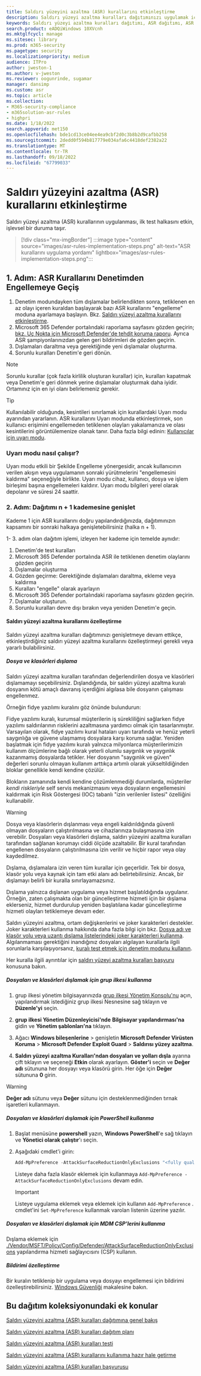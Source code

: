 ```yaml
---
title: Saldırı yüzeyini azaltma (ASR) kurallarını etkinleştirme
description: Saldırı yüzeyi azaltma kuralları dağıtımınızı uygulamak için rehberlik sağlar.
keywords: Saldırı yüzeyi azaltma kuralları dağıtımı, ASR dağıtımı, ASR kurallarını etkinleştirme, ASR'yi yapılandırma, konak yetkisiz erişim önleme sistemi, koruma kuralları, açıktan yararlanma önleme kuralları, kötüye kullanıma karşı koruma kuralları, kötüye kullanma kuralları, bulaşma önleme kuralları, Uç Nokta için Microsoft Defender, ASR kurallarını yapılandırma
search.product: eADQiWindows 10XVcnh
ms.mktglfcycl: manage
ms.sitesec: library
ms.prod: m365-security
ms.pagetype: security
ms.localizationpriority: medium
audience: ITPro
author: jweston-1
ms.author: v-jweston
ms.reviewer: oogunrinde, sugamar
manager: dansimp
ms.custom: asr
ms.topic: article
ms.collection:
- M365-security-compliance
- m365solution-asr-rules
- highpri
ms.date: 1/18/2022
search.appverid: met150
ms.openlocfilehash: bde1cd13ce04ee4ea9cbf2d0c3b8b2d9cafbb258
ms.sourcegitcommit: 2dedd0f594b817779e034afa6c4418def2382a22
ms.translationtype: MT
ms.contentlocale: tr-TR
ms.lasthandoff: 09/18/2022
ms.locfileid: "67799033"
---
```

# <a name="enable-attack-surface-reduction-asr-rules"></a>Saldırı yüzeyini azaltma (ASR) kurallarını etkinleştirme

Saldırı yüzeyi azaltma (ASR) kurallarının uygulanması, ilk test halkasını etkin, işlevsel bir duruma taşır.

> [!div class="mx-imgBorder"]
> :::image type="content" source="images/asr-rules-implementation-steps.png" alt-text="ASR kurallarını uygulama yordamı" lightbox="images/asr-rules-implementation-steps.png":::
  

## <a name="step-1-transition-asr-rules-from-audit-to-block"></a>1. Adım: ASR Kurallarını Denetimden Engellemeye Geçiş

1. Denetim modundayken tüm dışlamalar belirlendikten sonra, tetiklenen en az olayı içeren kuraldan başlayarak bazı ASR kurallarını "engelleme" moduna ayarlamaya başlayın. Bkz. [Saldırı yüzeyi azaltma kurallarını etkinleştirme](enable-attack-surface-reduction.md).
2. Microsoft 365 Defender portalındaki raporlama sayfasını gözden geçirin; [bkz. Uç Nokta için Microsoft Defender'de tehdit koruma raporu](threat-protection-reports.md). Ayrıca ASR şampiyonlarınızdan gelen geri bildirimleri de gözden geçirin.
3. Dışlamaları daraltma veya gerektiğinde yeni dışlamalar oluşturma.
4. Sorunlu kuralları Denetim'e geri dönün.

  >[!Note]
  >Sorunlu kurallar (çok fazla kirlilik oluşturan kurallar) için, kuralları kapatmak veya Denetim'e geri dönmek yerine dışlamalar oluşturmak daha iyidir. Ortamınız için en iyi olanı belirlemeniz gerekir.

  >[!Tip]
  >Kullanılabilir olduğunda, kesintileri sınırlamak için kurallardaki Uyarı modu ayarından yararlanın. ASR kurallarını Uyarı modunda etkinleştirmek, son kullanıcı erişimini engellemeden tetiklenen olayları yakalamanıza ve olası kesintilerini görüntülemenize olanak tanır. Daha fazla bilgi edinin: [Kullanıcılar için uyarı modu](attack-surface-reduction.md#warn-mode-for-users).

### <a name="how-does-warn-mode-work"></a>Uyarı modu nasıl çalışır?

Uyarı modu etkili bir Şekilde Engelleme yönergesidir, ancak kullanıcının verilen akışın veya uygulamanın sonraki yürütmelerini "engellemesini kaldırma" seçeneğiyle birlikte. Uyarı modu cihaz, kullanıcı, dosya ve işlem birleşimi başına engellemeleri kaldırır. Uyarı modu bilgileri yerel olarak depolanır ve süresi 24 saattir.

### <a name="step-2-expand-deployment-to-ring-n--1"></a>2. Adım: Dağıtımı n + 1 kademesine genişlet

Kademe 1 için ASR kurallarını doğru yapılandırdığınızda, dağıtımınızın kapsamını bir sonraki halkaya genişletebilirsiniz (halka n + 1).

1- 3. adım olan dağıtım işlemi, izleyen her kademe için temelde aynıdır:

1. Denetim'de test kuralları
2. Microsoft 365 Defender portalında ASR ile tetiklenen denetim olaylarını gözden geçirin
3. Dışlamalar oluşturma
4. Gözden geçirme: Gerektiğinde dışlamaları daraltma, ekleme veya kaldırma
5. Kuralları "engelle" olarak ayarlayın
6. Microsoft 365 Defender portalındaki raporlama sayfasını gözden geçirin.
7. Dışlamalar oluşturun.
8. Sorunlu kuralları devre dışı bırakın veya yeniden Denetim'e geçin.

#### <a name="customize-attack-surface-reduction-rules"></a>Saldırı yüzeyi azaltma kurallarını özelleştirme

Saldırı yüzeyi azaltma kuralları dağıtımınızı genişletmeye devam ettikçe, etkinleştirdiğiniz saldırı yüzeyi azaltma kurallarını özelleştirmeyi gerekli veya yararlı bulabilirsiniz.

##### <a name="exclude-files-and-folders"></a>Dosya ve klasörleri dışlama

Saldırı yüzeyi azaltma kuralları tarafından değerlendirilen dosya ve klasörleri dışlamamayı seçebilirsiniz. Dışlandığında, bir saldırı yüzeyi azaltma kuralı dosyanın kötü amaçlı davranış içerdiğini algılasa bile dosyanın çalışması engellenmez.

Örneğin fidye yazılımı kuralını göz önünde bulundurun:

Fidye yazılımı kuralı, kurumsal müşterilerin iş sürekliliğini sağlarken fidye yazılımı saldırılarının risklerini azaltmasına yardımcı olmak için tasarlanmıştır. Varsayılan olarak, fidye yazılımı kural hataları uyarı tarafında ve henüz yeterli saygınlığa ve güvene ulaşmamış dosyalara karşı koruma sağlar. Yeniden başlatmak için fidye yazılımı kuralı yalnızca milyonlarca müşterilerimizin kullanım ölçümlerine bağlı olarak yeterli olumlu saygınlık ve yaygınlık kazanmamış dosyalarda tetikler. Her dosyanın "saygınlık ve güven" değerleri sorunlu olmayan kullanım arttıkça artımlı olarak yükseltildiğinden bloklar genellikle kendi kendine çözülür.

Blokların zamanında kendi kendine çözümlenmediği durumlarda, müşteriler _kendi riskleriyle_ self servis mekanizmasını veya dosyaların engellemesini kaldırmak için Risk Göstergesi (IOC) tabanlı "izin verilenler listesi" özelliğini kullanabilir.

> [!WARNING]
> Dosya veya klasörlerin dışlanması veya engeli kaldırıldığında güvenli olmayan dosyaların çalıştırılmasına ve cihazlarınıza bulaşmasına izin verebilir. Dosyaları veya klasörleri dışlama, saldırı yüzeyini azaltma kuralları tarafından sağlanan korumayı ciddi ölçüde azaltabilir. Bir kural tarafından engellenen dosyaların çalıştırılmasına izin verilir ve hiçbir rapor veya olay kaydedilmez.

Dışlama, dışlamalara izin veren tüm kurallar için geçerlidir. Tek bir dosya, klasör yolu veya kaynak için tam etki alanı adı belirtebilirsiniz. Ancak, bir dışlamayı belirli bir kuralla sınırlayamazsınız.

Dışlama yalnızca dışlanan uygulama veya hizmet başlatıldığında uygulanır. Örneğin, zaten çalışmakta olan bir güncelleştirme hizmeti için bir dışlama eklerseniz, hizmet durdurulup yeniden başlatılana kadar güncelleştirme hizmeti olayları tetiklemeye devam eder.

Saldırı yüzeyini azaltma, ortam değişkenlerini ve joker karakterleri destekler. Joker karakterleri kullanma hakkında daha fazla bilgi için bkz. [Dosya adı ve klasör yolu veya uzantı dışlama listelerindeki joker karakterleri kullanma](configure-extension-file-exclusions-microsoft-defender-antivirus.md#use-wildcards-in-the-file-name-and-folder-path-or-extension-exclusion-lists).
Algılanmaması gerektiğini inandığınız dosyaları algılayan kurallarla ilgili sorunlarla karşılaşıyorsanız, [kuralı test etmek için denetim modunu kullanın](evaluate-attack-surface-reduction.md).

Her kuralla ilgili ayrıntılar için [saldırı yüzeyi azaltma kuralları başvuru](attack-surface-reduction-rules-reference.md) konusuna bakın.

##### <a name="use-group-policy-to-exclude-files-and-folders"></a>Dosyaları ve klasörleri dışlamak için grup ilkesi kullanma

1. grup ilkesi yönetim bilgisayarınızda [grup ilkesi Yönetim Konsolu'nu](https://technet.microsoft.com/library/cc731212.aspx) açın, yapılandırmak istediğiniz grup ilkesi Nesnesine sağ tıklayın ve **Düzenle'yi** seçin.

2. **grup ilkesi Yönetim Düzenleyicisi'nde** **Bilgisayar yapılandırması'na** gidin ve **Yönetim şablonları'na** tıklayın.

3. Ağacı **Windows bileşenlerine** \> genişletin **Microsoft Defender Virüsten Koruma** \> **Microsoft Defender Exploit Guard** \> **Saldırısı yüzey azaltma**.

4. **Saldırı yüzeyi azaltma Kuralları'ndan dosyaları ve yolları dışla** ayarına çift tıklayın ve seçeneği **Etkin** olarak ayarlayın. **Göster'i** seçin ve **Değer adı** sütununa her dosyayı veya klasörü girin. Her öğe için **Değer** sütununa **0** girin.

> [!WARNING]
> **Değer adı** sütunu veya **Değer** sütunu için desteklenmediğinden tırnak işaretleri kullanmayın.

##### <a name="use-powershell-to-exclude-files-and-folders"></a>Dosyaları ve klasörleri dışlamak için PowerShell kullanma

1. Başlat menüsüne **powershell** yazın, **Windows PowerShell**'e sağ tıklayın ve **Yönetici olarak çalıştır**'ı seçin.

2. Aşağıdaki cmdlet'i girin:

    ```PowerShell
    Add-MpPreference -AttackSurfaceReductionOnlyExclusions "<fully qualified path or resource>"
    ```

    Listeye daha fazla klasör eklemek için kullanmaya `Add-MpPreference -AttackSurfaceReductionOnlyExclusions` devam edin.

    > [!IMPORTANT]
    > Listeye uygulama eklemek veya eklemek için kullanın `Add-MpPreference` . cmdlet'ini `Set-MpPreference` kullanmak varolan listenin üzerine yazılır.

##### <a name="use-mdm-csps-to-exclude-files-and-folders"></a>Dosyaları ve klasörleri dışlamak için MDM CSP'lerini kullanma

Dışlama eklemek için [./Vendor/MSFT/Policy/Config/Defender/AttackSurfaceReductionOnlyExclusions](/windows/client-management/mdm/policy-csp-defender#defender-attacksurfacereductiononlyexclusions) yapılandırma hizmeti sağlayıcısını (CSP) kullanın.

##### <a name="customize-the-notification"></a>Bildirimi özelleştirme

Bir kuralın tetiklenip bir uygulama veya dosyayı engellemesi için bildirimi özelleştirebilirsiniz. [Windows Güvenliği](/windows/security/threat-protection/windows-defender-security-center/windows-defender-security-center#customize-notifications-from-the-windows-defender-security-center) makalesine bakın.

## <a name="additional-topics-in-this-deployment-collection"></a>Bu dağıtım koleksiyonundaki ek konular

[Saldırı yüzeyini azaltma (ASR) kuralları dağıtımına genel bakış](attack-surface-reduction-rules-deployment.md)

[Saldırı yüzeyini azaltma (ASR) kuralları dağıtım planı](attack-surface-reduction-rules-deployment-plan.md)

[Saldırı yüzeyini azaltma (ASR) kuralları testi](attack-surface-reduction-rules-deployment-test.md)

[Saldırı yüzeyini azaltma (ASR) kurallarını kullanıma hazır hale getirme](attack-surface-reduction-rules-deployment-operationalize.md)

[Saldırı yüzeyini azaltma (ASR) kuralları başvurusu](attack-surface-reduction-rules-reference.md)
